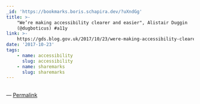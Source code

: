 ```yaml
---
_id: 'https://bookmarks.boris.schapira.dev/?uXndGg'
title: >-
    "We’re making accessibility clearer and easier", Alistair Duggin
    (@dugboticus) #a11y
link: >-
    https://gds.blog.gov.uk/2017/10/23/were-making-accessibility-clearer-and-easier/
date: '2017-10-23'
tags:
    - name: accessibility
      slug: accessibility
    - name: sharemarks
      slug: sharemarks
---
```


<br>&#8212;
<a href="https://bookmarks.boris.schapira.dev/?uXndGg" title="Permalink">Permalink</a>
